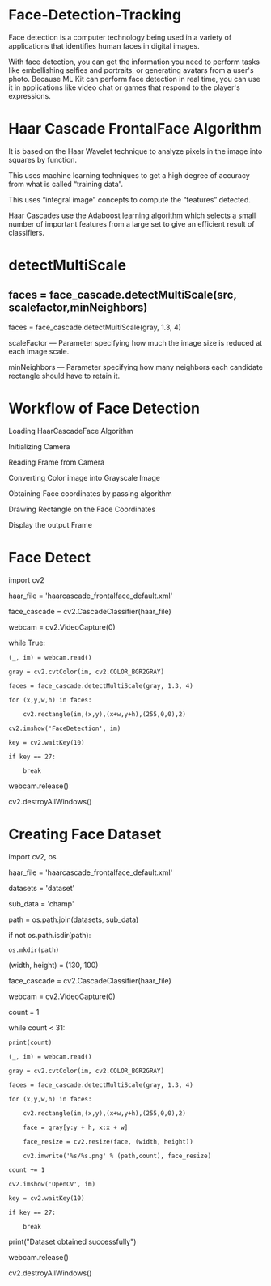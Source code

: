 # Face-Detection-Tracking
Face detection is a computer technology being used in a variety of applications that identifies human faces in digital images. 

With face detection, you can get the information you need to perform tasks like embellishing selfies and portraits, or generating avatars from a user's photo. Because ML Kit can perform face detection in real time, you can use it in applications like video chat or games that respond to the player's expressions.

# Haar Cascade FrontalFace Algorithm
It is based on the Haar Wavelet technique to analyze pixels in the image into squares by function. 

This uses machine learning techniques to get a high degree of accuracy from what is called “training data”. 

This uses “integral image” concepts to compute the “features” detected. 

Haar Cascades use the Adaboost learning algorithm which selects a small number of important features from a large set to give an efficient result of classifiers.

# detectMultiScale
## faces = face_cascade.detectMultiScale(src, scalefactor,minNeighbors)

 faces = face_cascade.detectMultiScale(gray, 1.3, 4)

scaleFactor — Parameter specifying how much the image size is reduced at each image scale.

minNeighbors — Parameter specifying how many neighbors each candidate rectangle should have to retain it.

# Workflow of Face Detection
Loading HaarCascadeFace Algorithm

Initializing Camera

Reading Frame from Camera

Converting Color image into Grayscale Image

Obtaining Face coordinates by passing algorithm 

Drawing Rectangle on the Face Coordinates

Display the output Frame


# Face Detect
import cv2

haar_file = 'haarcascade_frontalface_default.xml'

face_cascade = cv2.CascadeClassifier(haar_file)

webcam = cv2.VideoCapture(0)

while True:

    (_, im) = webcam.read()
    
    gray = cv2.cvtColor(im, cv2.COLOR_BGR2GRAY)
    
    faces = face_cascade.detectMultiScale(gray, 1.3, 4)
    
    for (x,y,w,h) in faces:
    
        cv2.rectangle(im,(x,y),(x+w,y+h),(255,0,0),2)
	
    cv2.imshow('FaceDetection', im)
    
    key = cv2.waitKey(10)
    
    if key == 27:
    
        break
	
webcam.release()

cv2.destroyAllWindows()

# Creating Face Dataset
import cv2, os

haar_file = 'haarcascade_frontalface_default.xml'

datasets = 'dataset'  

sub_data = 'champ'     

path = os.path.join(datasets, sub_data)

if not os.path.isdir(path):

    os.mkdir(path)

(width, height) = (130, 100)

face_cascade = cv2.CascadeClassifier(haar_file)

webcam = cv2.VideoCapture(0)

count = 1

while count < 31:

    print(count)
    
    (_, im) = webcam.read()
    
    gray = cv2.cvtColor(im, cv2.COLOR_BGR2GRAY)
    
    faces = face_cascade.detectMultiScale(gray, 1.3, 4)
    
    for (x,y,w,h) in faces:
    
        cv2.rectangle(im,(x,y),(x+w,y+h),(255,0,0),2)

        face = gray[y:y + h, x:x + w]
	
        face_resize = cv2.resize(face, (width, height))
	
        cv2.imwrite('%s/%s.png' % (path,count), face_resize)
	
    count += 1
	
    cv2.imshow('OpenCV', im)
    
    key = cv2.waitKey(10)
    
    if key == 27:
    
        break
	
print("Dataset obtained successfully")

webcam.release()

cv2.destroyAllWindows()





